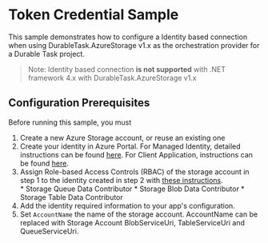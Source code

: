 # Token Credential Sample

This sample demonstrates how to configure a Identity based connection when using DurableTask.AzureStorage v1.x as the orchestration provider for a Durable Task project.

> Note: 
> Identity based connection **is not supported** with .NET framework 4.x with DurableTask.AzureStorage v1.x

## Configuration Prerequisites

Before running this sample, you must

1. Create a new Azure Storage account, or reuse an existing one
2. Create your identity in Azure Portal. For Managed Identity, detailed instructions can be found [here](https://learn.microsoft.com/azure/app-service/overview-managed-identity?tabs=portal%2Chttp). For Client Application, instructions can be found [here](https://learn.microsoft.com/azure/healthcare-apis/register-application). 
3. Assign Role-based Access Controls (RBAC) of the storage account in step 1 to the identity created in step 2 with [these instructions](https://learn.microsoft.com/azure/role-based-access-control/role-assignments-portal-managed-identity#Overview).  
        * Storage Queue Data Contributor
        * Storage Blob Data Contributor
        * Storage Table Data Contributor
4. Add the identity required information to your app's configuration.
4. Set `AccountName` the name of the storage account. AccountName can be replaced with Storage Account BlobServiceUri, TableServiceUri and QueueServiceUri. 
